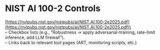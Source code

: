 # NIST AI 100-2 Controls

[https://nvlpubs.nist.gov/nistpubs/ai/NIST.AI.100-2e2025.pdf](https://nvlpubs.nist.gov/nistpubs/ai/NIST.AI.100-2e2025.pdf)\
\
– Checkbox lists (e.g., “Robustness → apply adversarial-training, rate-limit inference, add LLM firewall”).\
– Links back to relevant tool pages (ART, monitoring scripts, etc.)
